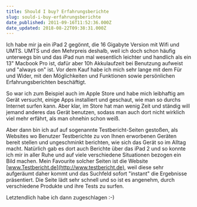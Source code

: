 ```yaml
---
title: Should I buy? Erfahrungsberichte
slug: sould-i-buy-erfahrungsberichte
date_published: 2011-09-16T11:52:36.000Z
date_updated: 2018-08-22T09:38:31.000Z
---
```


Ich habe mir ja ein iPad 2 gegönnt, die 16 Gigabyte Version mit Wifi und UMTS. UMTS und den Mehrpreis deshalb, weil ich doch schon häufig unterwegs bin und das iPad nun mal wesentlich leichter und handlich als ein 13" Macbook Pro ist, dafür aber 10h Akkulaufzeit bei Benutzung aufweist und "always on" ist. Vor dem Kauf habe ich mich sehr lange mit dem Für und Wider, mit den Möglichkeiten und Funktionen sowie persönlichen Erfahrungsberichten beschäftigt.

So war ich zum Beispiel auch im Apple Store und habe mich leibhaftig am Gerät versucht, einige Apps installiert und geschaut, wie man so durchs Internet surfen kann. Aber klar, im Store hat man wenig Zeit und ständig will jemand anderes das Gerät benutzen, sodass man auch dort nicht wirklich viel mehr erfährt, als man ohnehin schon weiß.

Aber dann bin ich auf auf sogenannte Testbericht-Seiten gestoßen, als Websites wo Benutzer Testberichte zu von Ihnen erworbenen Geräten bereit stellen und ungeschminkt berichten, wie sich das Gerät so im Alltag macht. Natürlich gab es dort auch Berichte über das iPad 2 und so konnte ich mir in aller Ruhe und auf viele verschiedene Situationen bezogen ein Bild machen. Mein Favourite solcher Seiten ist die Website [www.Testbericht.de](http://www.testbericht.de), weil diese sehr aufgeräumt daher kommt und das Suchfeld sofort "instant" die Ergebnisse präsentiert. Die Seite lädt sehr schnell und so ist es angenehm, durch verschiedene Produkte und ihre Tests zu surfen.

Letztendlich habe ich dann zugeschlagen :-)

